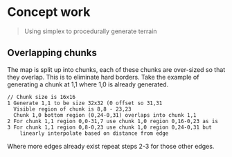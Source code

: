 # Concept work

> Using simplex to procedurally generate terrain

## Overlapping chunks

The map is split up into chunks, each of these chunks are over-sized so that they overlap. This is to eliminate hard borders. Take the example of generating a chunk at 1,1 where 1,0 is already generated.

```
// Chunk size is 16x16
1 Generate 1,1 to be size 32x32 (0 offset so 31,31
  Visible region of chunk is 8,8 - 23,23
  Chunk 1,0 bottom region (0,24-0,31) overlaps into chunk 1,1
2 For chunk 1,1 region 0,0-31,7 use chunk 1,0 region 0,16-0,23 as is
3 For chunk 1,1 region 0,8-0,23 use chunk 1,0 region 0,24-0,31 but
    linearly interpolate based on distance from edge
```

Where more edges already exist repeat steps 2-3 for those other edges.
